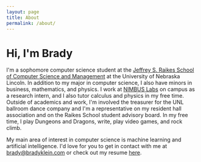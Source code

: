 ```yaml
---
layout: page
title: About
permalink: /about/
---
```


# Hi, I'm Brady

I'm a sophomore computer science student at the [Jeffrey S. Raikes School of Computer Science and Management][raikes] at the University of Nebraska Lincoln. In addition to my major in computer science, I also have minors in business, mathematics, and physics. I work at [NIMBUS Labs][nimbus] on campus as a research intern, and I also tutor calculus and physics in my free time. Outside of academics and work, I'm involved the treasurer for the UNL ballroom dance company and I'm a representative on my resident hall association and on the Raikes School student advisory board. In my free time, I play Dungeons and Dragons, write, play video games, and rock climb.

My main area of interest in computer science is machine learning and artificial intelligence. I'd love for you to get in contact with me at [brady@bradyklein.com][email] or check out my resume [here][resume].

[raikes]: https://raikes.unl.edu
[nimbus]: https://nimbus.unl.edu
[email]: mailto:brady@bradyklein.com
[resume]: bradyklein.com/resume
